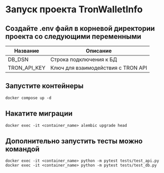 # Запуск проекта TronWalletInfo

## Создайте .env файл в корневой директории проекта со следующими переменными

| Название | Описание |
-----------|------------------------------------|
| DB_DSN | Строка подключения к БД            |
| TRON_API_KEY | Ключ для взаимодействия с TRON API |

## Запустите контейнеры

```
docker compose up -d
```

## Накатите миграции

```
docker exec -it <container_name> alembic upgrade head
```


## Дополнительно запустить тесты можно командой

```
docker exec -it <container_name> python -m pytest tests/test_api.py
docker exec -it <container_name> python -m pytest tests/test_db.py
```
